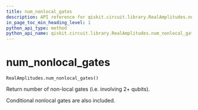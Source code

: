 ```yaml
---
title: num_nonlocal_gates
description: API reference for qiskit.circuit.library.RealAmplitudes.num_nonlocal_gates
in_page_toc_min_heading_level: 1
python_api_type: method
python_api_name: qiskit.circuit.library.RealAmplitudes.num_nonlocal_gates
---
```


# num\_nonlocal\_gates

<span id="qiskit.circuit.library.RealAmplitudes.num_nonlocal_gates" />

`RealAmplitudes.num_nonlocal_gates()`

Return number of non-local gates (i.e. involving 2+ qubits).

Conditional nonlocal gates are also included.

